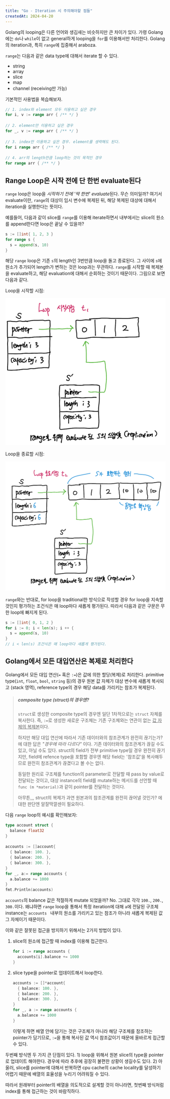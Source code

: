 ```yaml
---
title: "Go - Iteration 시 주의해야할 점들"
createdAt: 2024-04-20
---
```


Golang의 looping은 다른 언어와 생김새는 비슷하지만 큰 차이가 있다. 가령 Golang에는 `do`나 `while`이 없고 general하게 looping을 `for`를 이용해서만 처리한다. Golang의 iteration과, 특히 `range`에 집중해서 araboza.

`range`는 다음과 같은 data type에 대해서 iterate 할 수 있다.

- string
- array
- slice
- map
- channel (receiving만 가능)

기본적인 사용법을 복습해보자.

``` go 
// 1. index와 element 모두 이용하고 싶은 경우
for i, v := range arr { /** */ }

// 2. element만 이용하고 싶은 경우
for _, v := range arr { /** */ }

// 3. index만 이용하고 싶은 경우. element를 생략해도 된다.
for i range arr { /** */ }

// 4. arr의 length만큼 loop하는 것이 목적인 경우
for range arr { /** */ }
```

## Range Loop은 시작 전에 단 한번 evaluate된다

`range` loop은 loop을 *시작하기 전에 '딱 한번' evaluate*된다. 무슨 의미일까? 여기서 evaluate이란, `range`의 대상이 임시 변수에 복제된 뒤, 해당 복제된 대상에 대해서 iteration을 실행한다는 뜻이다. 

예를들어, 다음과 같이 slice를 `range`를 이용해 iterate하면서 내부에서는 slice의 원소를 append한다면 loop은 끝날 수 있을까? 

``` go 
s := []int{ 1, 2, 3 }
for range s {
  s = append(s, 10)
}
```

해당 `range` loop은 기존 `s`의 length인 3번만큼 loop을 돌고 종료된다. 그 사이에 `s`에 원소가 추가되어 length가 변하는 것은 loop과는 무관하다. `range`를 시작할 때 복제본을 evaluate하고, 해당 evaluation에 대해서 순회하는 것이기 때문이다. 그림으로 보면 다음과 같다.

Loop을 시작할 시점:

![image-20240420160215400](imgs/image-20240420160215400.png)

Loop을 종료할 시점:

![image-20240420160250650](imgs/image-20240420160250650.png)

`range`와는 반대로, for loop을 traditional한 방식으로 작성할 경우 for loop을 지속할 것인지 평가하는 조건식은 매 loop마다 새롭게 평가된다. 따라서 다음과 같은 구문은 무한 loop에 빠지게 된다.

``` go 
s := []int{ 0, 1, 2 }
for i := 0; i < len(s); i ++ {
  s = append(s, 10)	
}
// i < len(s) 조건식은 매 loop마다 새롭게 평가된다.
```



## Golang에서 모든 대입연산은 복제로 처리한다

Golang에서 모든 대입 연산(`=`  혹은 `:=`)은 값에 의한 할당(복제)로 처리한다. primitive type(`int`, `float`, `bool`, `string` 등)의 경우 원본 값 자체가 대상 변수에 새롭게 복사되고 (stack 영역), reference type의 경우 해당 data를 가리키는 참조가 복제된다. 

> ##### composite type (struct)의 경우엔? 
>
> `struct`로 생성한 composite type의 경우엔 일단 1차적으로는 `struct` 자체를 복사한다. 즉, `:=`로 생성한 새로운 구조체는 기존 구조체와는 연관이 없는 <u>값 자체의 복제본</u>이다.
>
> 하지만 해당 대입 연산에 따라서 기존 데이터와의 참조관계가 완전히 끊기는가? 에 대한 답은 *"경우에 따라 다르다"* 이다. 기존 데이터와의 참조관계가 끊길 수도 있고, 아닐 수도 있다. struct의 field가 전부 primitive type일 경우 완전히 끊기지만, field에 refence type을 포함할 경우엔 해당 field는 '참조값'을 복사해두므로 완전히 참조관계가 끊겼다고 볼 수는 없다.
>
> 동일한 원리로 구조체를 function의 parameter로 전달할 때 pass by value로 전달되는 것이고, 대상 instance의 field를 mutate하는 메서드를 선언할 때 `func (m *material)`과 같이 pointer를 전달하는 것이다. 
>
> 아무튼,,, struct의 복제가 과연 원본과의 참조관계를 완전히 끊어낼 것인가? 에 대한 판단엔 알잘딱깔센이 필요하다. 

다음 `range` loop의 예시를 확인해보자:

``` go 
type account struct {
  balance float32
}

accounts := []account{
  { balance: 100. },
  { balance: 200. },
  { balance: 300. },
}
for _, a:= range accounts {
  a.balance += 1000
}
fmt.Println(accounts) 
```

`accounts`의 balance 값은 적절하게 mutate 되었을까? No. 그대로 각각 `100.`, `200.`, `300.`이다. 왜냐하면 `range` loop을 통해서 특정 iteration에 대해 `a`에 전달된 구조체 instance는 `accounts ` 내부의 원소를 가리키고 있는 참조가 아니라 새롭게 복제된 값 그 자체이기 때문이다. 

이와 같은 잘못된 접근을 방지하기 위해서는 2가지 방법이 있다. 

1. slice의 원소에 접근할 때 index를 이용해 접근한다.

   ``` go 
   for i := range accounts {
     accounts[i].balance += 1000
   }
   ```

2. slice type을 pointer로 업데이트해서 loop한다.

   ``` go
   accounts := []*account{
     { balance: 100. },
     { balance: 200. },
     { balance: 300. },
   }
   for _, a := range accounts {
     a.balance += 1000
   }
   ```

   이렇게 하면 배열 안에 담기는 것은 구조체가 아니라 해당 구조체를 참조하는 pointer가 담기므로, `:=`을 통해 복사된 값 역시 참조값이기 때문에 올바르게 접근할 수 있다.

두번째 방식엔 두 가지 큰 단점이 있다. 1) loop을 위해서 원본 slice의 type을 pointer로 업데이트 해야한다.  경우에 따라 추후에 굉장히 불편한 상황이 생길수도 있다. 2) 아울러, slice를 pointer에 대해서 반복하면 cpu cache의 cache locality를 달성하기 어렵기 때문에 배열의 효율성을 누리기 어려워질 수 있다. 

따라서 원래부터 pointer의 배열을 의도적으로 설계할 것이 아니라면, 첫번째 방식처럼 index를 통해 접근하는 것이 바람직하다.

